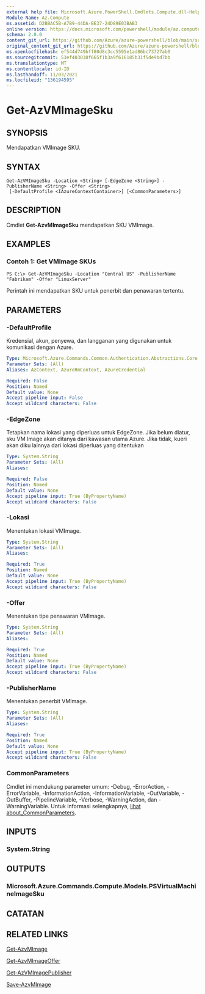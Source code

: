 ```yaml
---
external help file: Microsoft.Azure.PowerShell.Cmdlets.Compute.dll-Help.xml
Module Name: Az.Compute
ms.assetid: D2BBAC5B-A7B9-44DA-BE37-24D89E03BAB3
online version: https://docs.microsoft.com/powershell/module/az.compute/get-azvmimagesku
schema: 2.0.0
content_git_url: https://github.com/Azure/azure-powershell/blob/main/src/Compute/Compute/help/Get-AzVMImageSku.md
original_content_git_url: https://github.com/Azure/azure-powershell/blob/main/src/Compute/Compute/help/Get-AzVMImageSku.md
ms.openlocfilehash: ef544d749bff80d8c3cc5595e1ad86bc73727ab0
ms.sourcegitcommit: 53ef403038f665f1b3a9f616185b31f5de9bd7bb
ms.translationtype: MT
ms.contentlocale: id-ID
ms.lasthandoff: 11/03/2021
ms.locfileid: "136194595"
---
```

# Get-AzVMImageSku

## SYNOPSIS
Mendapatkan VMImage SKU.

## SYNTAX

```
Get-AzVMImageSku -Location <String> [-EdgeZone <String>] -PublisherName <String> -Offer <String>
 [-DefaultProfile <IAzureContextContainer>] [<CommonParameters>]
```

## DESCRIPTION
Cmdlet **Get-AzvMImageSku** mendapatkan SKU VMImage.

## EXAMPLES

### Contoh 1: Get VMImage SKUs
```
PS C:\> Get-AzVMImageSku -Location "Central US" -PublisherName "Fabrikam" -Offer "LinuxServer"
```

Perintah ini mendapatkan SKU untuk penerbit dan penawaran tertentu.

## PARAMETERS

### -DefaultProfile
Kredensial, akun, penyewa, dan langganan yang digunakan untuk komunikasi dengan Azure.

```yaml
Type: Microsoft.Azure.Commands.Common.Authentication.Abstractions.Core.IAzureContextContainer
Parameter Sets: (All)
Aliases: AzContext, AzureRmContext, AzureCredential

Required: False
Position: Named
Default value: None
Accept pipeline input: False
Accept wildcard characters: False
```

### -EdgeZone
Tetapkan nama lokasi yang diperluas untuk EdgeZone. Jika belum diatur, sku VM Image akan ditanya dari kawasan utama Azure. Jika tidak, kueri akan diku lainnya dari lokasi diperluas yang ditentukan

```yaml
Type: System.String
Parameter Sets: (All)
Aliases:

Required: False
Position: Named
Default value: None
Accept pipeline input: True (ByPropertyName)
Accept wildcard characters: False
```

### -Lokasi
Menentukan lokasi VMImage.

```yaml
Type: System.String
Parameter Sets: (All)
Aliases:

Required: True
Position: Named
Default value: None
Accept pipeline input: True (ByPropertyName)
Accept wildcard characters: False
```

### -Offer
Menentukan tipe penawaran VMImage.

```yaml
Type: System.String
Parameter Sets: (All)
Aliases:

Required: True
Position: Named
Default value: None
Accept pipeline input: True (ByPropertyName)
Accept wildcard characters: False
```

### -PublisherName
Menentukan penerbit VMImage.

```yaml
Type: System.String
Parameter Sets: (All)
Aliases:

Required: True
Position: Named
Default value: None
Accept pipeline input: True (ByPropertyName)
Accept wildcard characters: False
```

### CommonParameters
Cmdlet ini mendukung parameter umum: -Debug, -ErrorAction, -ErrorVariable, -InformationAction, -InformationVariable, -OutVariable, -OutBuffer, -PipelineVariable, -Verbose, -WarningAction, dan -WarningVariable. Untuk informasi selengkapnya, [lihat about_CommonParameters](http://go.microsoft.com/fwlink/?LinkID=113216).

## INPUTS

### System.String

## OUTPUTS

### Microsoft.Azure.Commands.Compute.Models.PSVirtualMachineImageSku

## CATATAN

## RELATED LINKS

[Get-AzvMImage](./Get-AzVMImage.md)

[Get-AzvMImageOffer](./Get-AzVMImageOffer.md)

[Get-AzVMImagePublisher](./Get-AzVMImagePublisher.md)

[Save-AzvMImage](./Save-AzVMImage.md)


